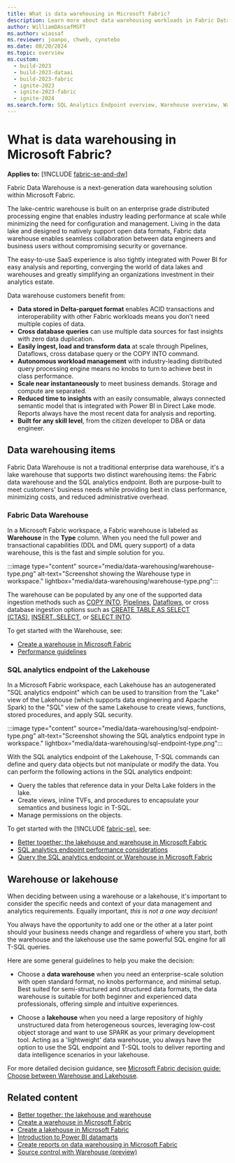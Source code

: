 ```yaml
---
title: What is data warehousing in Microsoft Fabric?
description: Learn more about data warehousing workloads in Fabric Data Warehouse.
author: WilliamDAssafMSFT
ms.author: wiassaf
ms.reviewer: joanpo, chweb, cynotebo
ms.date: 08/20/2024
ms.topic: overview
ms.custom:
  - build-2023
  - build-2023-dataai
  - build-2023-fabric
  - ignite-2023
  - ignite-2023-fabric
  - ignite-2024
ms.search.form: SQL Analytics Endpoint overview, Warehouse overview, Warehouse in workspace overview # This article's title should not change. If so, contact engineering.
---
```

# What is data warehousing in Microsoft Fabric?

**Applies to:** [!INCLUDE [fabric-se-and-dw](includes/applies-to-version/fabric-se-and-dw.md)]

Fabric Data Warehouse is a next-generation data warehousing solution within Microsoft Fabric.

The lake-centric warehouse is built on an enterprise grade distributed processing engine that enables industry leading performance at scale while minimizing the need for configuration and management. Living in the data lake and designed to natively support open data formats, Fabric data warehouse enables seamless collaboration between data engineers and business users without compromising security or governance.

The easy-to-use SaaS experience is also tightly integrated with Power BI for easy analysis and reporting, converging the world of data lakes and warehouses and greatly simplifying an organizations investment in their analytics estate.  

Data warehouse customers benefit from:

- **Data stored in Delta-parquet format** enables ACID transactions and interoperability with other Fabric workloads means you don't need multiple copies of data.
- **Cross database queries** can use multiple data sources for fast insights with zero data duplication.
- **Easily ingest, load and transform data** at scale through Pipelines, Dataflows, cross database query or the COPY INTO command.
- **Autonomous workload management** with industry-leading distributed query processing engine means no knobs to turn to achieve best in class performance.
- **Scale near instantaneously** to meet business demands. Storage and compute are separated.
- **Reduced time to insights** with an easily consumable, always connected semantic model that is integrated with Power BI in Direct Lake mode. Reports always have the most recent data for analysis and reporting.
- **Built for any skill level**, from the citizen developer to DBA or data engineer.

## Data warehousing items

Fabric Data Warehouse is not a traditional enterprise data warehouse, it's a lake warehouse that supports two distinct warehousing items: the Fabric data warehouse and the SQL analytics endpoint. Both are purpose-built to meet customers' business needs while providing best in class performance, minimizing costs, and reduced administrative overhead.

<a id="synapse-data-warehouse"></a>

### Fabric Data Warehouse

In a Microsoft Fabric workspace, a Fabric warehouse is labeled as **Warehouse** in the **Type** column. When you need the full power and transactional capabilities (DDL and DML query support) of a data warehouse, this is the fast and simple solution for you.

:::image type="content" source="media/data-warehousing/warehouse-type.png" alt-text="Screenshot showing the Warehouse type in workspace." lightbox="media/data-warehousing/warehouse-type.png":::

The warehouse can be populated by any one of the supported data ingestion methods such as [COPY INTO](/sql/t-sql/statements/copy-into-transact-sql?view=fabric&preserve-view=true), [Pipelines](/fabric/data-warehouse/ingest-data-pipelines), [Dataflows](/fabric/data-warehouse/ingest-data), or cross database ingestion options such as [CREATE TABLE AS SELECT (CTAS)](/sql/t-sql/statements/create-table-as-select-azure-sql-data-warehouse?view=fabric&preserve-view=true), [INSERT..SELECT](/sql/t-sql/statements/insert-transact-sql?view=fabric&preserve-view=true), or [SELECT INTO](/sql/t-sql/queries/select-into-clause-transact-sql?view=fabric&preserve-view=true).

To get started with the Warehouse, see:

- [Create a warehouse in Microsoft Fabric](/fabric/data-warehouse/create-warehouse)
- [Performance guidelines](guidelines-warehouse-performance.md)

### SQL analytics endpoint of the Lakehouse

In a Microsoft Fabric workspace, each Lakehouse has an autogenerated "SQL analytics endpoint" which can be used to transition from the "Lake" view of the Lakehouse (which supports data engineering and Apache Spark) to the "SQL" view of the same Lakehouse to create views, functions, stored procedures, and apply SQL security.

:::image type="content" source="media/data-warehousing/sql-endpoint-type.png" alt-text="Screenshot showing the SQL analytics endpoint type in workspace." lightbox="media/data-warehousing/sql-endpoint-type.png":::

With the SQL analytics endpoint of the Lakehouse, T-SQL commands can define and query data objects but not manipulate or modify the data. You can perform the following actions in the SQL analytics endpoint:

- Query the tables that reference data in your Delta Lake folders in the lake.
- Create views, inline TVFs, and procedures to encapsulate your semantics and business logic in T-SQL.
- Manage permissions on the objects.

To get started with the [!INCLUDE [fabric-se](includes/fabric-se.md)], see:

- [Better together: the lakehouse and warehouse in Microsoft Fabric](get-started-lakehouse-sql-analytics-endpoint.md)
- [SQL analytics endpoint performance considerations](sql-analytics-endpoint-performance.md)
- [Query the SQL analytics endpoint or Warehouse in Microsoft Fabric](query-warehouse.md)

## Warehouse or lakehouse

When deciding between using a warehouse or a lakehouse, it's important to consider the specific needs and context of your data management and analytics requirements. Equally important, *this is not a one way decision*!

You always have the opportunity to add one or the other at a later point should your business needs change and regardless of where you start, both the warehouse and the lakehouse use the same powerful SQL engine for all T-SQL queries.

Here are some general guidelines to help you make the decision:

- Choose a **data warehouse** when you need an enterprise-scale solution with open standard format, no knobs performance, and minimal setup.  Best suited for semi-structured and structured data formats, the data warehouse is suitable for both beginner and experienced data professionals, offering simple and intuitive experiences.

- Choose a **lakehouse** when you need a large repository of highly unstructured data from heterogeneous sources, leveraging low-cost object storage and want to use SPARK as your primary development tool. Acting as a 'lightweight' data warehouse, you always have the option to use the SQL endpoint and T-SQL tools to deliver reporting and data intelligence scenarios in your lakehouse.

For more detailed decision guidance, see [Microsoft Fabric decision guide: Choose between Warehouse and Lakehouse](../get-started/decision-guide-lakehouse-warehouse.md).

## Related content

- [Better together: the lakehouse and warehouse](get-started-lakehouse-sql-analytics-endpoint.md)
- [Create a warehouse in Microsoft Fabric](create-warehouse.md)
- [Create a lakehouse in Microsoft Fabric](../data-engineering/create-lakehouse.md)
- [Introduction to Power BI datamarts](/power-bi/transform-model/datamarts/datamarts-overview)
- [Create reports on data warehousing in Microsoft Fabric](create-reports.md)
- [Source control with Warehouse (preview)](source-control.md)
